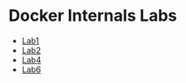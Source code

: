 # Docker Internals Labs

* [Lab1](lab-01-manual-linux-container.md)
* [Lab2](lab-02-runtime.md)
* [Lab4](lab-04-volumes.md)
* [Lab6](lab-06-user-namespace.md)

